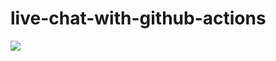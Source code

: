# live-chat-with-github-actions

<img src="https://github.com/GitGinocchio/live-chat-with-github-actions/raw/main/chat-v1.svg">
